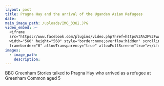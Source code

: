 ```yaml
---
layout: post
title: Pragna Hay and the arrival of the Ugandan Asian Refugees
date:
main_image_path: /uploads/IMG_3382.JPG
video_embed: >-
  <iframe
  src="https://www.facebook.com/plugins/video.php?href=https%3A%2F%2Fwww.facebook.com%2FBBCSouthNews%2Fvideos%2F10155518085842936%2F&show_text=1&width=560"
  width="560" height="568" style="border:none;overflow:hidden" scrolling="no"
  frameborder="0" allowTransparency="true" allowFullScreen="true"></iframe>
images:
  - image_path:
    description:
---
```



BBC Greenham Stories talked to Pragna Hay who arrived as a refugee at Greenham Common aged 5